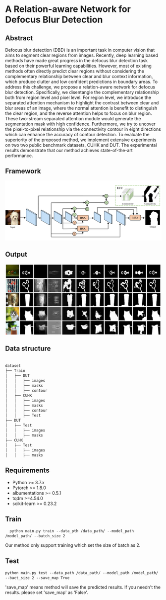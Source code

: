 # A Relation-aware Network for Defocus Blur Detection

## Abstract

Defocus blur detection (DBD) is an important task in computer vision that aims to segment clear regions from images. Recently, deep learning based methods have made great progress in the defocus blur detection task based on their powerful learning capabilities. However, most of existing methods often directly predict clear regions without considering the complementary relationship between clear and blur context information, which produce clutter and low confident predictions in boundary areas. To address this challenge, we propose a relation-aware network for defocus blur detection. Specifically, we disentangle the complementary relationship both from region level and pixel level. For region level, we introduce the separated attention mechanism to highlight the contrast between clear and blur areas of an image, where the normal attention is benefit to distinguish the clear region, and the reverse attention helps to focus on blur region. These two-stream separated attention module would generate the segmentation mask with high confidence. Furthermore, we try to uncover the pixel-to-pixel relationship via the connectivity contour in eight directions
which can enhance the accuracy of contour detection. To evaluate the superiority of the proposed method, we implement extensive experiments on two two public benchmark datasets, CUHK and DUT. The experimental results demonstrate that our method achieves state-of-the-art performance.

## Framework
![Image text](https://github.com/WAbur/RAN/blob/main/framework.png)


## Output
![Image text](https://github.com/WAbur/RAN/blob/main/output.png)


## Data structure

<pre><code>
dataset
├── Train
│   ├── DUT
│   │   ├── images
│   │   ├── masks
│   │   ├── contour
│   ├── CUHK
│   │   ├── images
│   │   ├── masks
│   │   ├── contour
│   │   ├── Test
├── DUT
│   ├── Test
│   │   ├── images
│   │   ├── masks
├── CUHK
│   ├── Test
│   │   ├── images
│   │   ├── masks
</code></pre>

## Requirements

* Python >= 3.7.x
* Pytorch >= 1.8.0
* albumentations >= 0.5.1
* tqdm >=4.54.0
* scikit-learn >= 0.23.2

## Train
```
  python main.py train --data_pth /data_path/ --model_path /model_path/ --batch_size 2
```
Our method only support training which set the size of batch as 2.

## Test  
  ```
  python main.py test --data_path /data_path/ --model_path /model_path/ --bact_size 2 --save_map True
  ```
'save_map' means method will save the predicted results. If you needn't the results. please set 'save_map' as 'False'.
